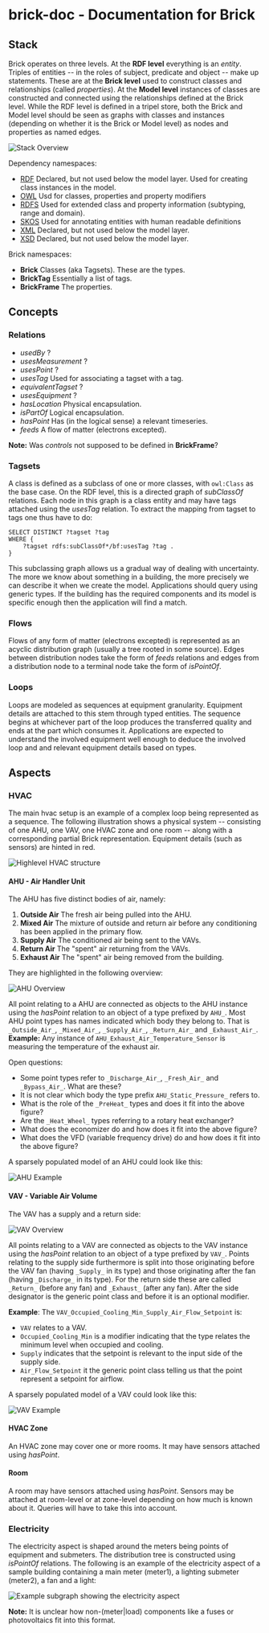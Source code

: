 # brick-doc - Documentation for Brick

## Stack

<!-- intro: the three levels (rdf, class, instance), rdf: everything is an entities, classes, instances and properties -->
Brick operates on three levels. At the **RDF level** everything is an *entity*. Triples of entities -- in the roles of subject, predicate and object -- make up statements. These are at the **Brick level** used to construct classes and relationships (called *properties*). At the **Model level** instances of classes are constructed and connected using the relationships defined at the Brick level. While the RDF level is defined in a tripel store, both the Brick and Model level should be seen as graphs with classes and instances (depending on whether it is the Brick or Model level) as nodes and properties as named edges.

<!--TODO: Namespaces-->

![Stack Overview](figs/stack.png)

Dependency namespaces:
- [RDF](https://www.w3.org/TR/rdf-syntax/) Declared, but not used below the model layer. Used for creating class instances in the model.
- [OWL](https://www.w3.org/TR/owl-ref/) Usd for classes, properties and property modifiers
- [RDFS](https://www.w3.org/TR/rdf-schema/) Used for extended class and property information (subtyping, range and domain).
- [SKOS](https://www.w3.org/2009/08/skos-reference/skos.html) Used for annotating entities with human readable definitions
- [XML](https://www.w3.org/XML/1998/namespace) Declared, but not used below the model layer.
- [XSD](https://www.w3.org/TR/xmlschema-2/) Declared, but not used below the model layer.

Brick namespaces:
- **Brick** Classes (aka Tagsets). These are the types.
- **BrickTag** Essentially a list of tags.
- **BrickFrame** The properties.

## Concepts

### Relations

- *usedBy* ?
- *usesMeasurement* ?
- *usesPoint* ?
- *usesTag* Used for associating a tagset with a tag.
- *equivalentTagset* ?
- *usesEquipment* ?
- *hasLocation* Physical encapsulation.
- *isPartOf* Logical encapsulation.
- *hasPoint* Has (in the logical sense) a relevant timeseries.
- *feeds* A flow of matter (electrons excepted).

**Note:** Was *controls* not supposed to be defined in **BrickFrame**?

### Tagsets

A class is defined as a subclass of one or more classes, with `owl:Class` as the base case. On the RDF level, this is a directed graph of *subClassOf* relations. Each node in this graph is a class entity and may have tags attached using the *usesTag* relation. To extract the mapping from tagset to tags one thus have to do:

```sparql
SELECT DISTINCT ?tagset ?tag
WHERE {
    ?tagset rdfs:subClassOf*/bf:usesTag ?tag .
}
```

This subclassing graph allows us a gradual way of dealing with uncertainty. The more we know about something in a building, the more precisely we can describe it when we create the model. Applications should query using generic types. If the building has the required components and its model is specific enough then the application will find a match.

### Flows

Flows of any form of matter (electrons excepted) is represented as an acyclic distribution graph (usually a tree rooted in some source). Edges between distribution nodes take the form of *feeds* relations and edges from a distribution node to a terminal node take the form of *isPointOf*.

### Loops

<!--intro: loops are modeled as sequences, equipment granularity, attached details, the sequence originates in whichevery part of the loop produces the transferred quality, the sequence ends in whichever part of the loop consumes the quality, applications are expected to understand the involved components well enough to deduce the loopieness -->
Loops are modeled as sequences at equipment granularity. Equipment details are attached to this stem through typed entities. The sequence begins at whichever part of the loop produces the transferred quality and ends at the part which consumes it. Applications are expected to understand the involved equipment well enough to deduce the involved loop and and relevant equipment details based on types.

## Aspects

### HVAC

<!--intro: highlevel hvac is an example of a complex loop being represented as a sequence, figure shows physical system along with the main components of the Brick graph, equipment details illustrated as red annotations to the stem -->
The main hvac setup is an example of a complex loop being represented as a sequence. The following illustration shows a physical system -- consisting of one AHU, one VAV, one HVAC zone and one room -- along with a corresponding partial Brick representation. Equipment details (such as sensors) are hinted in red.

![Highlevel HVAC structure](figs/hvac.png)

#### AHU - Air Handler Unit

The AHU has five distinct bodies of air, namely:

1. **Outside Air** The fresh air being pulled into the AHU.
2. **Mixed Air** The mixture of outside and return air before any conditioning has been applied in the primary flow.
3. **Supply Air** The conditioned air being sent to the VAVs.
4. **Return Air** The "spent" air returning from the VAVs.
5. **Exhaust Air** The "spent" air being removed from the building.

They are highlighted in the following overview:

![AHU Overview](figs/ahu.png)

All point relating to a AHU are connected as objects to the AHU instance using the *hasPoint* relation to an object of a type prefixed by `AHU_`. Most AHU point types has names indicated which body they belong to. That is `_Outside_Air_`, `_Mixed_Air_`, `_Supply_Air_`, `_Return_Air_` and `_Exhaust_Air_`. **Example:** Any instance of `AHU_Exhaust_Air_Temperature_Sensor` is measuring the temperature of the exhaust air.

Open questions:
- Some point types refer to `_Discharge_Air_`, `_Fresh_Air_` and `_Bypass_Air_`. What are these?
- It is not clear which body the type prefix `AHU_Static_Pressure_` refers to.
- What is the role of the `_PreHeat_` types and does it fit into the above figure?
- Are the `_Heat_Wheel_` types referring to a rotary heat exchanger?
- What does the economizer do and how does it fit into the above figure?
- What does the VFD (variable frequency drive) do and how does it fit into the above figure?

<!-- sparsely populated example-->
A sparsely populated model of an AHU could look like this:

![AHU Example](figs/ahu_example.png)

#### VAV - Variable Air Volume

The VAV has a supply and a return side:

![VAV Overview](figs/vav.png)

All points relating to a VAV are connected as objects to the VAV instance using the *hasPoint* relation to an object of a type prefixed by `VAV_`. Points relating to the supply side furthermore is split into those originating before the VAV fan (having `_Supply_` in its type) and those originating after the fan (having `_Discharge_` in its type). For the return side these are called `_Return_` (before any fan) and `_Exhaust_` (after any fan). After the side designator is the generic point class and before it is an optional modifier.

**Example**: The `VAV_Occupied_Cooling_Min_Supply_Air_Flow_Setpoint` is:
- `VAV` relates to a VAV.
- `Occupied_Cooling_Min` is a modifier indicating that the type relates the minimum level when occupied and cooling.
- `Supply` indicates that the setpoint is relevant to the input side of the supply side.
- `Air_Flow_Setpoint` it the generic point class telling us that the point represent a setpoint for airflow.

<!-- sparsely populated example-->
A sparsely populated model of a VAV could look like this:

![VAV Example](figs/vav_example.png)

#### HVAC Zone

An HVAC zone may cover one or more rooms. It may have sensors attached using *hasPoint*.

#### Room

A room may have sensors attached using *hasPoint*. Sensors may be attached at room-level or at zone-level depending on how much is known about it. Queries will have to take this into account.

### Electricity

<!-- intro: electricity aspect shaped by meters being points, example (building with main meter, light meter, one light and one fan) -->
The electricity aspect is shaped around the meters being points of equipment and submeters. The distribution tree is constructed using *isPointOf* relations. The following is an example of the electricity aspect of a sample building containing a main meter (meter1), a lighting submeter (meter2), a fan and a light:

![Example subgraph showing the electricity aspect](figs/electricity.png)

**Note:** It is unclear how non-(meter|load) components like a fuses or photovoltaics fit into this format.

